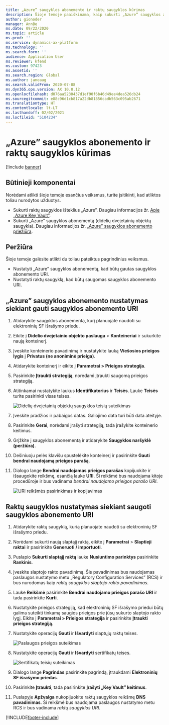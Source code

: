 ```yaml
---
title: „Azure” saugyklos abonemento ir raktų saugyklos kūrimas
description: Šioje temoje paaiškinama, kaip sukurti „Azure” saugyklos abonementą ir raktų saugyklą.
author: gionoder
manager: AnnBe
ms.date: 09/22/2020
ms.topic: article
ms.prod: ''
ms.service: dynamics-ax-platform
ms.technology: ''
ms.search.form: ''
audience: Application User
ms.reviewer: kfend
ms.custom: 97423
ms.assetid: ''
ms.search.region: Global
ms.author: janeaug
ms.search.validFrom: 2020-07-08
ms.dyn365.ops.version: AX 10.0.12
ms.openlocfilehash: d076aa5230437d1ef90f6b46d49ee4dea526db24
ms.sourcegitcommit: e88c96d1cb817a22db81856cadb563c095ab2671
ms.translationtype: HT
ms.contentlocale: lt-LT
ms.lasthandoff: 02/02/2021
ms.locfileid: "5104234"
---
```

# <a name="create-an-azure-storage-account-and-a-key-vault"></a>„Azure” saugyklos abonemento ir raktų saugyklos kūrimas

[!include [banner](../includes/banner.md)]

## <a name="prerequisites"></a>Būtinieji komponentai

Norėdami atlikti šioje temoje esančius veiksmus, turite įsitikinti, kad atliktos toliau nurodytos užduotys.

- Sukurti raktų saugyklos išteklius „Azure”. Daugiau informacijos žr. [Apie „Azure Key Vault”](https://docs.microsoft.com/azure/key-vault/general/overview).
- Sukurti „Azure” saugyklos abonementą (didelių dvejetainių objektų saugykla). Daugiau informacijos žr. [„Azure” saugyklos abonemento priežiūra](https://docs.microsoft.com/azure/storage/blobs/).

## <a name="overview"></a>Peržiūra

Šioje temoje galėsite atlikti du toliau pateiktus pagrindinius veiksmus.

- Nustatyti „Azure” saugyklos abonementą, kad būtų gautas saugyklos abonemento URI.
- Nustatyti raktų saugyklą, kad būtų saugomas saugyklos abonemento URI.

## <a name="set-up-the-azure-storage-account-to-get-the-storage-account-uri"></a>„Azure” saugyklos abonemento nustatymas siekiant gauti saugyklos abonemento URI

1. Atidarykite saugyklos abonementą, kurį planuojate naudoti su elektroninių SF išrašymo priedu.
2. Eikite į **Didelio dvejetainio objekto paslauga** \> **Konteineriai** ir sukurkite naują konteinerį.
3. Įveskite konteinerio pavadinimą ir nustatykite lauką **Viešosios prieigos lygis** į **Privatus (ne anoniminė prieiga)**.
4. Atidarykite konteinerį ir eikite į **Parametrai \> Prieigos strategija**.
5. Pasirinkite **Įtraukti strategiją**, norėdami įtraukti saugomą prieigos strategiją.
6. Atitinkamai nustatykite laukus **Identifikatorius** ir **Teisės**. Lauke **Teisės** turite pasirinkti visas teises.

    ![Didelių dvejetainių objektų saugyklos teisių suteikimas](media/e-Invoicing-services-create-azure-resources-grant-blob-permissions.png)

7. Įveskite pradžios ir pabaigos datas. Galiojimo data turi būti data ateityje.
8. Pasirinkite **Gerai**, norėdami įrašyti strategiją, tada įrašykite konteinerio keitimus.
9. Grįžkite į saugyklos abonementą ir atidarykite **Saugyklos naršyklė (peržiūra)**.
10. Dešiniuoju pelės klavišu spustelėkite konteinerį ir pasirinkite **Gauti bendrai naudojamą prieigos parašą**.
11. Dialogo lange **Bendrai naudojamas prieigos parašas** kopijuokite ir išsaugokite reikšmę, esančią lauke **URI**. Ši reikšmė bus naudojama kitoje procedūroje ir bus vadinama *bendrai naudojamo prieigos parašo URI*.

    ![URI reikšmės pasirinkimas ir kopijavimas](media/e-Invoicing-services-create-azure-resources-select-and-copy-uri.png)

## <a name="set-up-the-key-vault-to-store-the-storage-account-uri"></a>Raktų saugyklos nustatymas siekiant saugoti saugyklos abonemento URI

1. Atidarykite raktų saugyklą, kurią planuojate naudoti su elektroninių SF išrašymo priedu.
2. Norėdami sukurti naują slaptąjį raktą, eikite į **Parametrai** \> **Slaptieji raktai** ir pasirinkite **Generuoti / importuoti**.
3. Puslapio **Sukurti slaptąjį raktą** lauke **Nusiuntimo parinktys** pasirinkite **Rankinis**.
4. Įveskite slaptojo rakto pavadinimą. Šis pavadinimas bus naudojamas paslaugos nustatymo metu „Regulatory Configuration Services” (RCS) ir bus nurodomas kaip *raktų saugyklos slaptojo rakto pavadinimas*.
5. Lauke **Reikšmė** pasirinkite **Bendrai naudojamo prieigos parašo URI** ir tada pasirinkite **Kurti**.
6. Nustatykite prieigos strategiją, kad elektroninių SF išrašymo priedui būtų galima suteikti tinkamą saugios prieigos prie jūsų sukurto slaptojo rakto lygį. Eikite į **Parametrai \> Prieigos strategija** ir pasirinkite **Įtraukti prieigos strategiją**.
7. Nustatykite operacijų **Gauti** ir **Išvardyti** slaptųjų raktų teises.

    ![Paslaugos prieigos suteikimas](media/e-Invoicing-services-create-azure-resources-grant-service-access.png)

8. Nustatykite operacijų **Gauti** ir **Išvardyti** sertifikatų teises.

    ![Sertifikatų teisių suteikimas](media/e-Invoicing-services-create-azure-resources-grant-certificate-permission.png)

9. Dialogo lange **Pagrindas** pasirinkite pagrindą, įtraukdami **Elektroninių SF išrašymo priedas**.
10. Pasirinkite **Įtraukti**, tada pasirinkite **Įrašyti „Key Vault” keitimus**.
11. Puslapyje **Apžvalga** nukopijuokite raktų saugyklos reikšmę **DNS pavadinimas**. Ši reikšmė bus naudojama paslaugos nustatymo metu RCS ir bus vadinama *raktų saugyklos URI*.


[!INCLUDE[footer-include](../../includes/footer-banner.md)]